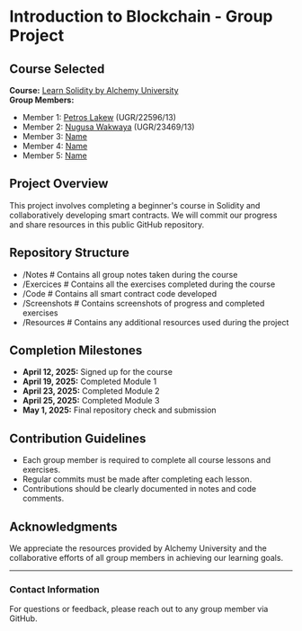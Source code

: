 # Introduction to Blockchain - Group Project  

## Course Selected  
**Course:** [Learn Solidity by Alchemy University](https://www.alchemy.com/university/courses/solidity)  
**Group Members:**  
- Member 1: [Petros Lakew](https://github.com/Rock-Lake) (UGR/22596/13)  
- Member 2: [Nugusa Wakwaya](https://github.com/NugusaWakwaya) (UGR/23469/13) 
- Member 3: [Name](GitHubProfileLink)  
- Member 4: [Name](GitHubProfileLink)  
- Member 5: [Name](GitHubProfileLink)  

## Project Overview  
This project involves completing a beginner's course in Solidity and collaboratively developing smart contracts. We will commit our progress and share resources in this public GitHub repository.  

## Repository Structure  
- /Notes # Contains all group notes taken during the course
- /Exercices # Contains all the exercises completed during the course
- /Code # Contains all smart contract code developed
- /Screenshots # Contains screenshots of progress and completed exercises
- /Resources # Contains any additional resources used during the project


## Completion Milestones  
- **April 12, 2025:** Signed up for the course  
- **April 19, 2025:** Completed Module 1  
- **April 23, 2025:** Completed Module 2  
- **April 25, 2025:** Completed Module 3  
- **May 1, 2025:** Final repository check and submission  

## Contribution Guidelines  
- Each group member is required to complete all course lessons and exercises.  
- Regular commits must be made after completing each lesson.  
- Contributions should be clearly documented in notes and code comments.  

## Acknowledgments  
We appreciate the resources provided by Alchemy University and the collaborative efforts of all group members in achieving our learning goals.  

---  

### Contact Information  
For questions or feedback, please reach out to any group member via GitHub.  
